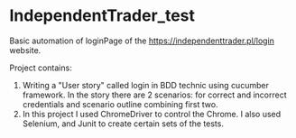 # IndependentTrader_test
Basic automation of loginPage of the https://independenttrader.pl/login website.

Project contains:
1. Writing a "User story" called login in BDD technic using cucumber framework.
    In the story there are 2 scenarios: for correct and incorrect credentials and scenario outline combining first two.
2. In this project I used ChromeDriver to control the Chrome. I also used Selenium, and Junit to create certain sets of the tests.
